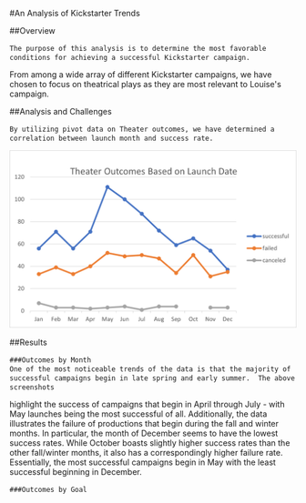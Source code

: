 #An Analysis of Kickstarter Trends

##Overview

	The purpose of this analysis is to determine the most favorable conditions for achieving a successful Kickstarter campaign.
From among a wide array of different Kickstarter campaigns, we have chosen to focus on theatrical plays as they are most relevant to Louise's campaign.


##Analysis and Challenges

	By utilizing pivot data on Theater outcomes, we have determined a correlation between launch month and success rate.
![](Resources/Theater_Outcomes_vs_Launch.png)





##Results

	###Outcomes by Month
	One of the most noticeable trends of the data is that the majority of successful campaigns begin in late spring and early summer.  The above screenshots
highlight the success of campaigns that begin in April through July - with May launches being the most successful of all.  Additionally, the data illustrates the failure of productions 
that begin during the fall and winter months.  In particular, the month of December seems to have the lowest success rates.  While October boasts slightly higher success rates than the 
other fall/winter months, it also has a correspondingly higher failure rate.  Essentially, the most successful campaigns begin in May with the least successful beginning in December.

	###Outcomes by Goal